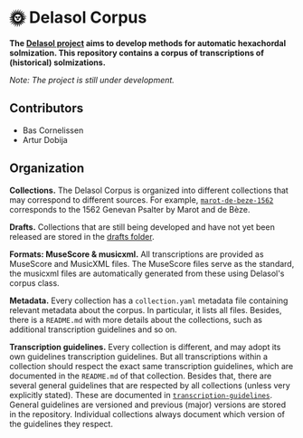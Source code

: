 # 🌞 Delasol Corpus

**The [Delasol project](https://github.com/bacor/delasol) aims to develop methods for automatic hexachordal solmization. This repository contains a corpus of transcriptions of (historical) solmizations.**

_Note: The project is still under development._

## Contributors

- Bas Cornelissen
- Artur Dobija

## Organization

**Collections.**
The Delasol Corpus is organized into different collections that may correspond to
different sources. For example, [`marot-de-beze-1562`](/collections/marot-de-beze-1562/) corresponds to the 1562 Genevan
Psalter by Marot and de Bèze. 

**Drafts.** 
Collections that are still being developed and have not yet been released are stored
in the [drafts folder](/drafts).

**Formats: MuseScore & musicxml.**
All transcriptions are provided as MuseScore and MusicXML files. The MuseScore files
serve as the standard, the musicxml files are automatically generated from these using
Delasol's corpus class.

**Metadata.**
Every collection has a `collection.yaml` metadata file containing relevant metadata
about the corpus. In particular, it lists all files. Besides, there is a `README.md`
with more details about the collections, such as additional transcription guidelines
and so on. 

**Transcription guidelines.** 
Every collection is different, and may adopt its own guidelines transcription guidelines.
But all transcriptions within a collection should respect the exact same transcription 
guidelines, which are documented in the `README.md` of that collection. Besides that,
there are several general guidelines that are respected by all collections (unless very
explicitly stated). These are documented in [`transcription-guidelines`](guidelines/).
General guidelines are versioned and previous (major) versions are stored in the repository.
Individual collections always document which version of the guidelines they respect.
